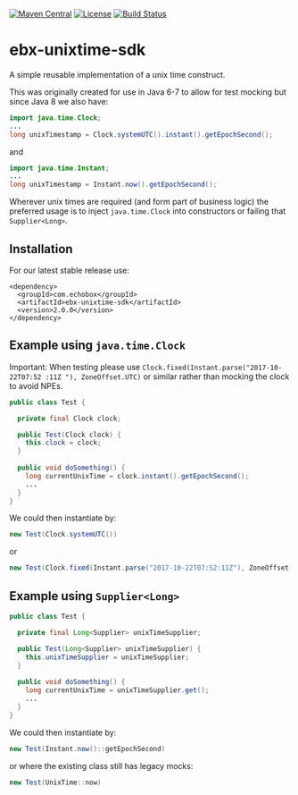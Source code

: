 [![Maven Central](https://img.shields.io/maven-central/v/com.echobox/ebx-unixtime-sdk.svg?label=Maven%20Central)](https://search.maven.org/search?q=g:%22com.echobox%22%20AND%20a:%22ebx-unixtime-sdk%22) [![License](https://img.shields.io/badge/License-Apache%202.0-blue.svg)](https://raw.githubusercontent.com/ebx/ebx-unixtime-sdk/master/LICENSE) [![Build Status](https://travis-ci.org/ebx/ebx-unixtime-sdk.svg?branch=dev)](https://travis-ci.org/ebx/ebx-unixtime-sdk)
# ebx-unixtime-sdk

A simple reusable implementation of a unix time construct.

This was originally created for use in Java 6-7 to allow for test mocking but since Java 8 we
 also have:

```java
import java.time.Clock;
...
long unixTimestamp = Clock.systemUTC().instant().getEpochSecond();
```
and
```java
import java.time.Instant;
...
long unixTimestamp = Instant.now().getEpochSecond();
```

Wherever unix times are required (and form part of business logic) the preferred usage is to
 inject `java.time.Clock` into constructors or failing that `Supplier<Long>`.

## Installation

For our latest stable release use:

```
<dependency>
  <groupId>com.echobox</groupId>
  <artifactId>ebx-unixtime-sdk</artifactId>
  <version>2.0.0</version>
</dependency>
```

## Example using `java.time.Clock`

Important: When testing please use `Clock.fixed(Instant.parse("2017-10-22T07:52
:11Z
 "), ZoneOffset.UTC)` or similar rather than mocking the clock to avoid NPEs.
 
```java
public class Test {

  private final Clock clock;

  public Test(Clock clock) {
    this.clock = clock;
  }
 
  public void doSomething() {
    long currentUnixTime = clock.instant().getEpochSecond();
    ...
  }
}
```

We could then instantiate by:

```java
new Test(Clock.systemUTC())
```

or

```java
new Test(Clock.fixed(Instant.parse("2017-10-22T07:52:11Z"), ZoneOffset.UTC))
```

## Example using `Supplier<Long>`
 
```java
public class Test {

  private final Long<Supplier> unixTimeSupplier;

  public Test(Long<Supplier> unixTimeSupplier) {
    this.unixTimeSupplier = unixTimeSupplier;
  }
 
  public void doSomething() {
    long currentUnixTime = unixTimeSupplier.get();
    ...
  }
}
```

We could then instantiate by:

```java
new Test(Instant.now()::getEpochSecond)
```

or where the existing class still has legacy mocks:

```java
new Test(UnixTime::now)
```

